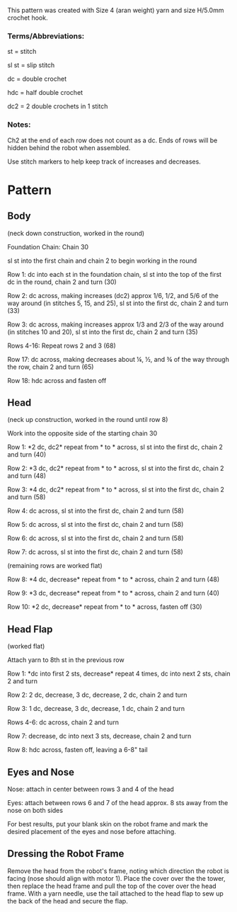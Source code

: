 This pattern was created with Size 4 (aran weight) yarn and size H/5.0mm crochet hook.

### Terms/Abbreviations:
st = stitch

sl st = slip stitch

dc = double crochet

hdc = half double crochet

dc2 = 2 double crochets in 1 stitch

### Notes:
Ch2 at the end of each row does not count as a dc. Ends of rows will be hidden behind the robot when assembled.

Use stitch markers to help keep track of increases and decreases.

# Pattern

## Body

(neck down construction, worked in the round)

Foundation Chain: Chain 30

sl st into the first chain and chain 2 to begin working in the round 

Row 1: dc into each st in the foundation chain, sl st into the top of the first dc in the round, chain 2 and turn (30)

Row 2: dc across, making increases (dc2) approx 1/6, 1/2, and 5/6 of the way around (in stitches 5, 15, and 25), sl st into the first dc, chain 2 and turn (33)

Row 3: dc across, making increases approx 1/3 and 2/3 of the way around (in stitches 10 and 20), sl st into the first dc, chain 2 and turn (35)

Rows 4-16: Repeat rows 2 and 3 (68)

Row 17: dc across, making decreases about ¼, ½, and ¾ of the way through the row, chain 2 and turn (65)

Row 18: hdc across and fasten off

## Head

(neck up construction, worked in the round until row 8)

Work into the opposite side of the starting chain 30

Row 1: \*2 dc, dc2\* repeat from * to * across, sl st into the first dc, chain 2 and turn (40)

Row 2: \*3 dc, dc2\* repeat from * to * across, sl st into the first dc, chain 2 and turn (48)

Row 3: \*4 dc, dc2\* repeat from * to * across, sl st into the first dc, chain 2 and turn (58)

Row 4: dc across, sl st into the first dc, chain 2 and turn (58)

Row 5: dc across, sl st into the first dc, chain 2 and turn (58)

Row 6: dc across, sl st into the first dc, chain 2 and turn (58)

Row 7: dc across, sl st into the first dc, chain 2 and turn (58)

(remaining rows are worked flat)

Row 8: \*4 dc, decrease\* repeat from * to * across, chain 2 and turn (48)

Row 9: \*3 dc, decrease\* repeat from * to * across, chain 2 and turn (40)

Row 10: \*2 dc, decrease\* repeat from * to * across, fasten off (30)

## Head Flap

(worked flat)

Attach yarn to 8th st in the previous row

Row 1: \*dc into first 2 sts, decrease\* repeat 4 times, dc into next 2 sts, chain 2 and turn

Row 2: 2 dc, decrease, 3 dc, decrease, 2 dc, chain 2 and turn

Row 3: 1 dc, decrease, 3 dc, decrease, 1 dc, chain 2 and turn

Rows 4-6: dc across, chain 2 and turn

Row 7: decrease, dc into next 3 sts, decrease, chain 2 and turn

Row 8: hdc across, fasten off, leaving a 6-8" tail

## Eyes and Nose

Nose: attach in center between rows 3 and 4 of the head

Eyes: attach between rows 6 and 7 of the head approx. 8 sts away from the nose on both sides

For best results, put your blank skin on the robot frame and mark the desired placement of the eyes and nose before attaching.

## Dressing the Robot Frame

Remove the head from the robot's frame, noting which direction the robot is facing (nose should align with motor 1). Place the cover over the the tower, then replace the head frame and pull the top of the cover over the head frame. With a yarn needle, use the tail attached to the head flap to sew up the back of the head and secure the flap.
